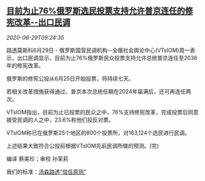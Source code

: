 <!--1593426198000-->
[目前为止76%俄罗斯选民投票支持允许普京连任的修宪改革--出口民调](https://cn.reuters.com/article/russia-constitutional-reform-vote-0629-idCNKBS24010G)
------

<div><i>2020-06-29T09:24:35</i></div><div class="StandardArticleBody_body"><p>路透莫斯科6月29日 - 俄罗斯国营民调机构--全俄社会舆论中心(VTsIOM)周一表示，出口民调显示，目前为止76%俄罗斯民众投票支持允许总统普京连任至2036年的修宪改革。 </p><p>俄罗斯的修宪公投从6月25日开始投票，将持续七天。 </p><p>若相关改革措施获得通过，普京本次总统任期在2024年届满后，还可再连任两次。 </p><p>VTsIOM指出，目前为止已投票的民众之中，76%支持修宪改革，完成投票后同意接受民调的人之中，23.6%称他们投反对票。 </p><p>VTsIOM称已在俄罗斯25个地区的800个投票所，对163,124个选民进行民调。 </p><p>上述结果大致符合公投前根据VTsIOM先前民调所做的预测。(完) </p><div class="Attribution_container"><div class="Attribution_attribution"><p class="Attribution_content">编译 蔡美珍；审校 孙茉莉</p></div></div><div class="StandardArticleBody_trustBadgeContainer"><span class="StandardArticleBody_trustBadgeTitle">我们的标准：</span><span class="trustBadgeUrl"><a href="https://www.thomsonreuters.cn/content/dam/openweb/documents/pdf/china/brochures/about-us-1.pdf">汤森路透“信任原则”</a></span></div></div>
